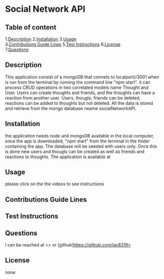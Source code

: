 
# Social Network API  
      
## Table of content  

1.[Description](#description)
2.[Installation](#installation)
3.[Usage](#usage)  
4.[Contributions Guide Lines](#contributions-guide-lines) 
5.[Test Instructions](#test-instructions)
6.[License](#license)  
7.[Questions](#questions)  

## Description  

This application consist of a mongoDB that connets to localport//3001 when is run from the terminal by running the command line "npm start". it can process CRUD operations in two correlated models name Thought and User. Users can create thoughts and friends, and the thoughts can have a reaction from another user. Users, thougts, friends can be deleted, reactions can be added to thoughts but not deleted. All the data is stored and retrieve from the mongo database neame socialNetworkAPI.  

## Installation  

the application needs node and mongoDB available in the local computer, once the app is downloaded, "npm start" from the terminal in the folder containing the app. The database will be seeded with users only. Once this is done new users and thougts can be created as well as friends and reactions to thoughts. The application is available at   

## Usage  

please click on the the videos to see instructions  

## Contributions Guide Lines 

  

## Test Instructions  

  

## Questions  

I can be reached at <> or  [github]https://github.com/jav8319>

## License  

none
